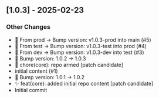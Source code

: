 ## [1.0.3] - 2025-02-23

### Other Changes

- 🔖 From prod → Bump version: v1.0.3-prod into main (#5)
- 🔖 From test → Bump version: v1.0.3-test into prod (#4)
- 🔖 From dev → Bump version: v1.0.3-dev into test (#3)
- 🔖 Bump version: 1.0.2 → 1.0.3
- 🔧 chore(core): repo armed [patch candidate]
- initial content (#1)
- 🔖 Bump version: 1.0.1 → 1.0.2
- ✨ feat(core): added initial repo content [patch candidate]
- Initial commit
